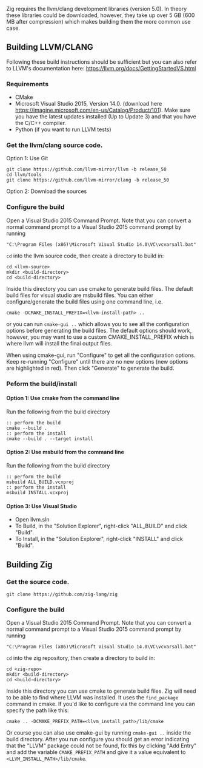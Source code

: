 Zig requires the llvm/clang development libraries (version 5.0).  In theory these libraries could be downloaded, however, they take up over 5 GB (600 MB after compression) which makes building them the more common use case.

## Building LLVM/CLANG

Following these build instructions should be sufficient but you can also refer to LLVM's documentation here: https://llvm.org/docs/GettingStartedVS.html

### Requirements

* CMake
* Microsoft Visual Studio 2015, Version 14.0. (download here https://imagine.microsoft.com/en-us/Catalog/Product/101).
  Make sure you have the latest updates installed (Up to Update 3) and that you have the C/C++ compiler.
* Python (if you want to run LLVM tests)

### Get the llvm/clang source code.

Option 1: Use Git
```
git clone https://github.com/llvm-mirror/llvm -b release_50
cd llvm/tools
git clone https://github.com/llvm-mirror/clang -b release_50
```

Option 2: Download the sources

### Configure the build

Open a Visual Studio 2015 Command Prompt. Note that you can convert a normal command prompt to a Visual Studio 2015 command prompt by running
```dos
"C:\Program Files (x86)\Microsoft Visual Studio 14.0\VC\vcvarsall.bat"
```
`cd` into the llvm source code, then create a directory to build in:
```dos
cd <llvm-source>
mkdir <build-directory>
cd <build-directory>
```

Inside this directory you can use cmake to generate build files.  The default build files for visual studio are msbuild files.  You can either configure/generate the build files using one command line, i.e.
```doc
cmake -DCMAKE_INSTALL_PREFIX=<llvm-install-path> ..
```
or you can run `cmake-gui ..` which allows you to see all the configuration options before generating the build files. The default options should work, however, you may want to use a custom CMAKE_INSTALL_PREFIX which is where llvm will install the final output files.

When using cmake-gui, run "Configure" to get all the configuration options.  Keep re-running "Configure" until there are no new options (new options are highlighted in red).  Then click "Generate" to generate the build.

### Peform the build/install

#### Option 1: Use cmake from the command line
Run the following from the build directory
```dos
:: perform the build
cmake --build .
:: perform the install
cmake --build . --target install
```
#### Option 2: Use msbuild from the command line
Run the following from the build directory
```dos
:: perform the build
msbuild ALL_BUILD.vcxproj
:: perform the install
msbuild INSTALL.vcxproj
```
#### Option 3: Use Visual Studio
* Open llvm.sln
* To Build, in the "Solution Explorer", right-click "ALL_BUILD" and click "Build".
* To Install, in the "Solution Explorer", right-click "INSTALL" and click "Build".

## Building Zig

### Get the source code.

```dos
git clone https://github.com/zig-lang/zig
```

### Configure the build
Open a Visual Studio 2015 Command Prompt. Note that you can convert a normal command prompt to a Visual Studio 2015 command prompt by running
```dos
"C:\Program Files (x86)\Microsoft Visual Studio 14.0\VC\vcvarsall.bat"
```
`cd` into the zig repository, then create a directory to build in:
```dos
cd <zig-repo>
mkdir <build-directory>
cd <build-directory>
```

Inside this directory you can use cmake to generate build files.  Zig will need to be able to find where LLVM was installed.  It uses the `find_package` command in cmake.  If you'd like to configure via the command line you can specify the path like this:
```dos
cmake .. -DCMAKE_PREFIX_PATH=<llvm_install_path>/lib/cmake
```
Or course you can also use cmake-gui by running `cmake-gui ..` inside the build directory.  After you run configure you should get an error indicating that the "LLVM" package could not be found, fix this by clicking "Add Entry" and add the variable `CMAKE_PREFIX_PATH` and give it a value equivalent to `<LLVM_INSTALL_PATH>/lib/cmake`.